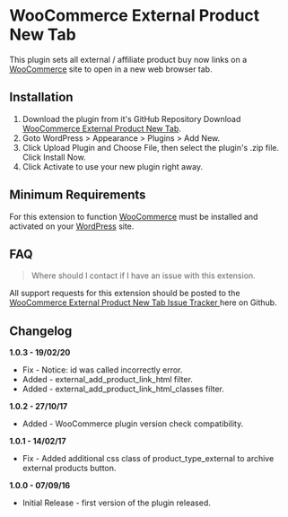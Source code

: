 # WooCommerce External Product New Tab

This plugin sets all external / affiliate product buy now links on a [WooCommerce](https://wordpress.org/plugins/woocommerce/) site to open in a new web browser tab.

## Installation

1. Download the plugin from it's GitHub Repository Download [WooCommerce External Product New Tab](https://github.com/stuartduff/wc-external-product-new-tab).
2. Goto WordPress > Appearance > Plugins > Add New.
3. Click Upload Plugin and Choose File, then select the plugin's .zip file. Click Install Now.
4. Click Activate to use your new plugin right away.

## Minimum Requirements

For this extension to function [WooCommerce](https://wordpress.org/plugins/woocommerce/) must be installed and activated on your [WordPress](https://wordpress.org/) site.

## FAQ

> Where should I contact if I have an issue with this extension.

All support requests for this extension should be posted to the [WooCommerce External Product New Tab Issue Tracker ](https://github.com/stuartduff/wc-external-product-new-tab/issues) here on Github.

## Changelog

**1.0.3 - 19/02/20**
* Fix - Notice: id was called incorrectly error.
* Added -  external_add_product_link_html filter.
* Added -  external_add_product_link_html_classes filter.

**1.0.2 - 27/10/17**
* Added - WooCommerce plugin version check compatibility.

**1.0.1 - 14/02/17**
* Fix - Added additional css class of product_type_external to archive external products button.

**1.0.0 - 07/09/16**
* Initial Release - first version of the plugin released.
